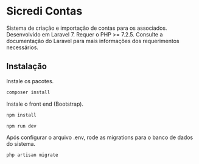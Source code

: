 # Sicredi Contas

Sistema de criação e importação de contas para os associados.
Desenvolvido em Laravel 7. Requer o PHP >= 7.2.5.
Consulte a documentação do Laravel para mais informações dos requerimentos necessários.

## Instalação

Instale os pacotes.

```bash
composer install
```
Instale o front end (Bootstrap).

```bash
npm install
```
```bash
npm run dev
```

Após configurar o arquivo .env, rode as migrations para o banco de dados do sistema.

```bash
php artisan migrate